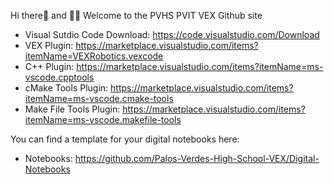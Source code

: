 Hi there👋 and 🙋‍♀️ Welcome to the PVHS PVIT VEX Github site
- Visual Sutdio Code Download: https://code.visualstudio.com/Download
- VEX Plugin: https://marketplace.visualstudio.com/items?itemName=VEXRobotics.vexcode
- C++ Plugin: https://marketplace.visualstudio.com/items?itemName=ms-vscode.cpptools
- cMake Tools Plugin: https://marketplace.visualstudio.com/items?itemName=ms-vscode.cmake-tools
- Make File Tools Plugin: https://marketplace.visualstudio.com/items?itemName=ms-vscode.makefile-tools

You can find a template for your digital notebooks here: 
- Notebooks: https://github.com/Palos-Verdes-High-School-VEX/Digital-Notebooks

<!--

-->

